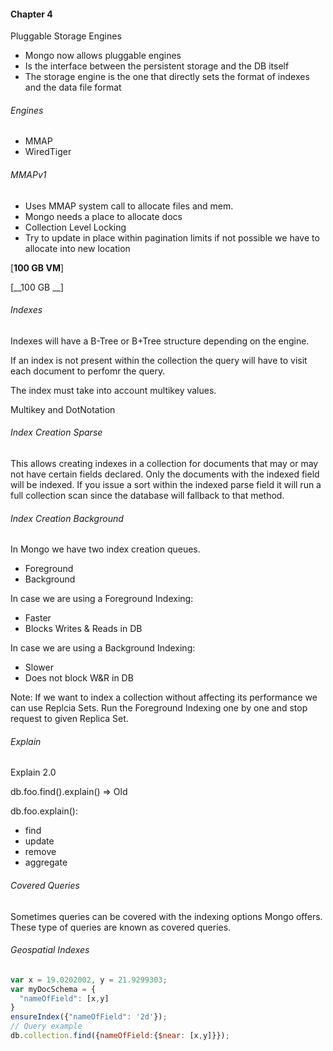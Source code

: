 #### Chapter 4

Pluggable Storage Engines

- Mongo now allows pluggable engines
- Is the interface between the persistent storage and the DB itself
- The storage engine is the one that directly sets the format of indexes and the data file format

###### Engines

- MMAP
- WiredTiger

###### MMAPv1

- Uses MMAP system call to allocate files and mem.
- Mongo needs a place to allocate docs
- Collection Level Locking
- Try to update in place within pagination limits if not possible we have to allocate into new location

[__100 GB VM__]

[__100 GB __] 

###### Indexes

Indexes will have a B-Tree or B+Tree structure depending on the engine.

If an index is not present within the collection the query will have to visit each document to perfomr the query.

The index must take into account multikey values.

Multikey and DotNotation

###### Index Creation Sparse

This allows creating indexes in a collection for documents that may or may not have certain fields declared. Only the documents with the indexed field will be indexed. If you issue a sort within the indexed parse field it will run a full collection scan since the database will fallback to that method.

###### Index Creation Background

In Mongo we have two index creation queues.

- Foreground
- Background

In case we are using a Foreground Indexing:

- Faster
- Blocks Writes & Reads in DB

In case we are using a Background Indexing:

- Slower
- Does not block W&R in DB

Note: If we want to index a collection without affecting its performance we can use Replcia Sets. Run the Foreground Indexing one by one and stop request to given Replica Set.

###### Explain

Explain 2.0

db.foo.find().explain() => Old

db.foo.explain():
- find
- update
- remove
- aggregate

###### Covered Queries

Sometimes queries can be covered with the indexing options Mongo offers. These type of queries are known as covered queries.

###### Geospatial Indexes

```javascript
var x = 19.0202002, y = 21.9299303;
var myDocSchema = {
  "nameOfField": [x,y]
}
ensureIndex({"nameOfField": '2d'});
// Query example
db.collection.find({nameOfField:{$near: [x,y]}});
```
